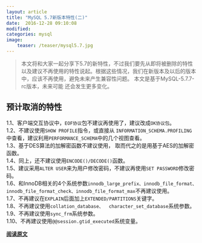 ```yaml
---
layout: article
title: "MySQL 5.7新版本特性(二)"
date:  2016-12-28 09:10:08
modified:
categories: mysql
image:
    teaser: /teaser/mysql5.7.jpg
---
```


> 本文将和大家一起分享下5.7的新特性，不过我们要先从即将被删除的特性以及建议不再使用的特性说起。根据这些情况，我们在新版本及以后的版本中，应该不再使用，避免未来产生兼容性问题。
本文是基于MySQL-5.7.7-rc版本，未来可能 还会发生更多变化。

## 预计取消的特性
1.1、客户端交互协议中，`EOF协议`包不建议再使用了，建议改成`OK协议包`。    
1.2、不建议使用`SHOW PROFILE`指令，或直接从  `INFORMATION_SCHEMA.PROFILING`中查看，建议利用`PERFORMANCE_SCHEMA`中的几个视图查看。    
1.3、基于DES算法的加解密函数不建议使用， 取而代之的是用基于AES的加解密函数。    
1.4、同上，还不建议使用`ENCODE()/DECODE()`函数。     
1.5、建议采用`ALTER USER`来为用户修改密码，不建议再使用`SET PASSWORD`修改密码。    
1.6、和InnoDB相关的4个系统参数`innodb_large_prefix、innodb_file_format、innodb_file_format_check、innodb_file_format_max`不再建议使用。  
1.7、不再建议在`EXPLAIN`后面加上`EXTENDED/PARTITIONS`关键字。    
1.8、不再建议使用`collation_database、  character_set_database`系统参数。    
1.9、不再建议使用`sync_frm`系统参数。  
1.10、不再建议使用`@@session.gtid_executed`系统变量。  

[**阅读原文**](http://mp.weixin.qq.com/s/Ls1vc5z3dpKb70kQ6qxsaQ)